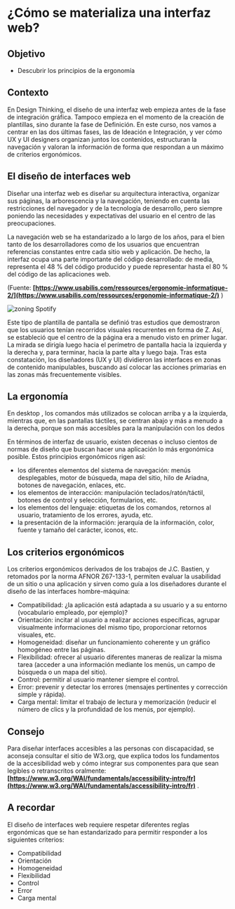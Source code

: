 # ¿Cómo se materializa una interfaz web?

## Objetivo

- Descubrir los principios de la ergonomía

## Contexto

En Design Thinking, el diseño de una interfaz web empieza antes de la fase de integración gráfica. Tampoco empieza en el momento de la creación de plantillas, sino durante la fase de Definición. En este curso, nos vamos a centrar en las dos últimas fases, las de Ideación e Integración, y ver cómo UX y UI designers organizan juntos los contenidos, estructuran la navegación y valoran la información de forma que respondan a un máximo de criterios ergonómicos.

## El diseño de interfaces web

Diseñar una interfaz web es diseñar su arquitectura interactiva, organizar sus páginas, la arborescencia y la navegación, teniendo en cuenta las restricciones del navegador y de la tecnología de desarrollo, pero siempre poniendo las necesidades y expectativas del usuario en el centro de las preocupaciones.

La navegación web se ha estandarizado a lo largo de los años, para el bien tanto de los desarrolladores como de los usuarios que encuentran referencias constantes entre cada sitio web y aplicación. De hecho, la interfaz ocupa una parte importante del código desarrollado: de media, representa el 48 % del código producido y puede representar hasta el 80 % del código de las aplicaciones web.

(Fuente: **[https://www.usabilis.com/ressources/ergonomie-informatique-2/](https://www.usabilis.com/ressources/ergonomie-informatique-2/)** )

![zoning Spotify](./03-Como-materializar-int-web/img/interface-web-zoning-spotify_1.png)

Este tipo de plantilla de pantalla se definió tras estudios que demostraron que los usuarios tenían recorridos visuales recurrentes en forma de Z. Así, se estableció que el centro de la página era a menudo visto en primer lugar. La mirada se dirigía luego hacia el perímetro de pantalla hacia la izquierda y la derecha y, para terminar, hacia la parte alta y luego baja. Tras esta constatación, los diseñadores (UX y UI) dividieron las interfaces en zonas de contenido manipulables, buscando así colocar las acciones primarias en las zonas más frecuentemente visibles.

## La ergonomía

En desktop , los comandos más utilizados se colocan arriba y a la izquierda, mientras que, en las pantallas táctiles, se centran abajo y más a menudo a la derecha, porque son más accesibles para la manipulación con los dedos

En términos de interfaz de usuario, existen decenas o incluso cientos de normas de diseño que buscan hacer una aplicación lo más ergonómica posible. Estos principios ergonómicos rigen así:

- los diferentes elementos del sistema de navegación: menús desplegables, motor de búsqueda, mapa del sitio, hilo de Ariadna, botones de navegación, enlaces, etc.
- los elementos de interacción: manipulación teclados/ratón/táctil, botones de control y selección, formularios, etc.
- los elementos del lenguaje: etiquetas de los comandos, retornos al usuario, tratamiento de los errores, ayuda, etc.
- la presentación de la información: jerarquía de la información, color, fuente y tamaño del carácter, iconos, etc.

## Los criterios ergonómicos

Los criterios ergonómicos derivados de los trabajos de J.C. Bastien, y retomados por la norma AFNOR Z67-133-1, permiten evaluar la usabilidad de un sitio o una aplicación y sirven como guía a los diseñadores durante el diseño de las interfaces hombre-máquina:

- Compatibilidad: ¿la aplicación está adaptada a su usuario y a su entorno (vocabulario empleado, por ejemplo)?
- Orientación: incitar al usuario a realizar acciones específicas, agrupar visualmente informaciones del mismo tipo, proporcionar retornos visuales, etc.
- Homogeneidad: diseñar un funcionamiento coherente y un gráfico homogéneo entre las páginas.
- Flexibilidad: ofrecer al usuario diferentes maneras de realizar la misma tarea (acceder a una información mediante los menús, un campo de búsqueda o un mapa del sitio).
- Control: permitir al usuario mantener siempre el control.
- Error: prevenir y detectar los errores (mensajes pertinentes y corrección simple y rápida).
- Carga mental: limitar el trabajo de lectura y memorización (reducir el número de clics y la profundidad de los menús, por ejemplo).

## Consejo

Para diseñar interfaces accesibles a las personas con discapacidad, se aconseja consultar el sitio de W3.org, que explica todos los fundamentos de la accesibilidad web y cómo integrar sus componentes para que sean legibles o retranscritos oralmente: **[https://www.w3.org/WAI/fundamentals/accessibility-intro/fr](https://www.w3.org/WAI/fundamentals/accessibility-intro/fr)** .

## A recordar

El diseño de interfaces web requiere respetar diferentes reglas ergonómicas que se han estandarizado para permitir responder a los siguientes criterios:

- Compatibilidad
- Orientación
- Homogeneidad
- Flexibilidad
- Control
- Error
- Carga mental